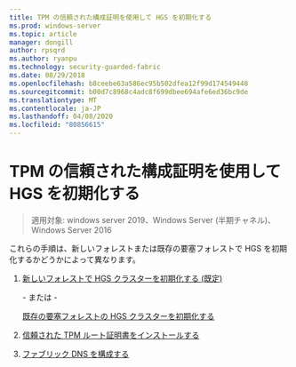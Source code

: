 ```yaml
---
title: TPM の信頼された構成証明を使用して HGS を初期化する
ms.prod: windows-server
ms.topic: article
manager: dongill
author: rpsqrd
ms.author: ryanpu
ms.technology: security-guarded-fabric
ms.date: 08/29/2018
ms.openlocfilehash: b8ceebe63a586ec95b502dfea12f99d174549448
ms.sourcegitcommit: b00d7c8968c4adc8f699dbee694afe6ed36bc9de
ms.translationtype: MT
ms.contentlocale: ja-JP
ms.lasthandoff: 04/08/2020
ms.locfileid: "80856615"
---
```

# <a name="initialize-hgs-using-tpm-trusted-attestation"></a>TPM の信頼された構成証明を使用して HGS を初期化する

>適用対象: windows server 2019、Windows Server (半期チャネル)、Windows Server 2016

これらの手順は、新しいフォレストまたは既存の要塞フォレストで HGS を初期化するかどうかによって異なります。

1. [新しいフォレストで HGS クラスターを初期化する (既定)](guarded-fabric-initialize-hgs-tpm-mode-default.md)

   \- または -

   [既存の要塞フォレストの HGS クラスターを初期化する](guarded-fabric-initialize-hgs-tpm-mode-bastion.md)

2. [信頼された TPM ルート証明書をインストールする](guarded-fabric-install-trusted-tpm-root-certificates.md)   
3. [ファブリック DNS を構成する](guarded-fabric-configuring-fabric-dns.md)

